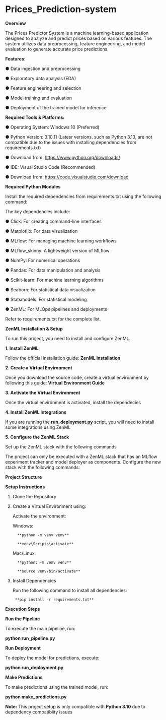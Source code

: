 # Prices_Prediction-system

**Overview**

The Prices Predictor System is a machine learning-based application designed to analyze and predict prices based on various features. The system utilizes data preprocessing, feature engineering, and model evaluation to generate accurate price predictions.

**Features:** 

● Data ingestion and preprocessing

● Exploratory data analysis (EDA)

● Feature engineering and selection

● Model training and evaluation

● Deployment of the trained model for inference

**Required Tools & Platforms:**

● Operating System: Windows 10 (Preferred)

● Python Version: 3.10.11 (Latesr versions. such as Python 3.13, are not compatible due to the issues with installing dependencies from requirements.txt)

  ● Download from: https://www.python.org/downloads/
  
● IDE: Visual Studio Code (Recommended)

  ● Download from: https://code.visualstudio.com/download

**Required Python Modules**

Install the required dependencies from requirements.txt using the following command:

The key dependencies include:

● Click: For creating command-line interfaces

● Matplotlib: For data visualization

● MLflow: For managing machine learning workflows

● MLflow_skinny: A lightweight version of MLflow

● NumPy: For numerical operations

● Pandas: For data manipulation and analysis

● Scikit-learn: For machine learning algorithms

● Seaborn: For statistical data visualization

● Statsmodels: For statistical modeling

● ZenML: For MLOps pipelines and deployments 

Refer to requirements.txt for the complete list.


**ZenML Installation & Setup**

To run this project, you need to install and configure ZenML.

**1. Install ZenML**

Follow the official installation guide: **ZenML Installation**

**2. Create a Virtual Environment**

Once you download the source code, create a virtual environment by following this guide: **Virtual Environment Guide**

**3. Activate the Virtual Environment**

Once the virtual environment is activated, install the dependecies

**4. Install ZenML Integrations**

If you are running the **run_deployment.py** script, you will need to install some integrations using ZenML

**5. Configure the ZenML Stack**

Set up the ZenML stack with the following commands

The project can only be executed with a ZenML stack that has an MLflow experiment tracker and model deployer as components. Configure the new stack with the following commands:


**Project Structure**

**Setup Instructions**

1. Clone the Repository

2. Create a Virtual Environment using:
   
   Activate the environment:
   
     Windows:

         **python -m venv venv**
   
         **venv\Scripts\activate**
   
      Mac/Linux:
   
         **python3 -m venv venv**
   
         **source venv/bin/activate**
   
3. Install Dependencies
   
      Run the following command to install all dependencies:

        **pip install -r requirements.txt**
   

**Execution Steps**

**Run the Pipeline**

To execute the main pipeline, run:

  **python run_pipeline.py**
  
**Run Deployment**

To deploy the model for predictions, execute:

  **python run_deployment.py**
  
**Make Predictions**

To make predictions using the trained model, run:

  **python make_predictions.py**

**Note:** This project setup is only compatible with **Python 3.10** due to dependency compatiblity issues

